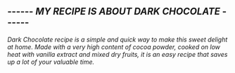 
##                               ------ _MY RECIPE IS ABOUT DARK CHOCOLATE_ ------

_Dark Chocolate recipe is a simple and quick way to make this sweet delight at home. Made with a very high content of cocoa powder, cooked on low heat with vanilla extract and mixed dry fruits, it is an easy recipe that saves up a lot of your valuable time._ 